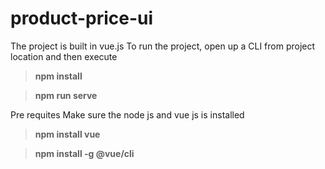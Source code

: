 # product-price-ui

The project is built in vue.js
To run the project, open up a CLI from project location and then execute
>**npm install**

>**npm run serve**

Pre requites
Make sure the node js and vue js is installed
>**npm install vue**


>**npm install -g @vue/cli**
